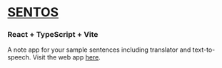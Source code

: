 # [SENTOS](https://sentos.bitterkofte.vercel.app/)
### React + TypeScript + Vite

A note app for your sample sentences including translator and text-to-speech.
Visit the web app [here](https://sentos.bitterkofte.vercel.app/).